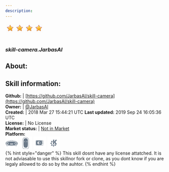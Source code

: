 ```yaml
---    
description:   
---    
```

![](../.gitbook/assets/star.png)![](../.gitbook/assets/star.png)![](../.gitbook/assets/star.png)![](../.gitbook/assets/star.png)  
#   
### _skill-camera.JarbasAl_  
## About:  


## Skill information:  
**Github:** | [https://github.com/JarbasAl/skill-camera](https://github.com/JarbasAl/skill-camera)  
**Owner:** | [@JarbasAl](https://github.com/JarbasAl)  
**Created:** | 2018 Mar 27 15:44:21 UTC  **Last updated:** 2019 Sep 24 16:05:36 UTC  
**License:** | No License  
**Market status:** | [Not in Market](https://market.mycroft.ai/skill/)  
**Platform:**  
 ![](../.gitbook/assets/mark-1-icon.png)  ![](../.gitbook/assets/mark-2-icon.png)  ![](../.gitbook/assets/picroft-icon.png)  ![](../.gitbook/assets/kde.png)   
{% hint style="danger" %}
This skill dosnt have any license attatched. It is not adviasable to use this skillnor fork or clone, as you dont know if you are legaly allowed to do so by the auhtor.
{% endhint %}
